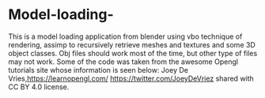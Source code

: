 # Model-loading-
This is a model loading application from blender using vbo technique of rendering, assimp to recursively retrieve meshes and textures and some 3D object classes.
Obj files should work most of the time, but other type of files may not work.
Some of the code was taken from the awesome Opengl tutorials site whose information is seen below:
Joey De Vries,https://learnopengl.com/   https://twitter.com/JoeyDeVriez 
shared with CC BY 4.0 license.
